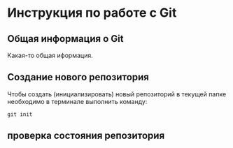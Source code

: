 # **Инструкция по работе с Git**

## Общая информация о Git ##

Какая-то общая иформация.

## Создание нового репозитория

Чтобы создать (инициализировать) новый репозиторий в текущей папке необходимо в терминале выполнить команду:

    git init

## проверка состояния репозитория
